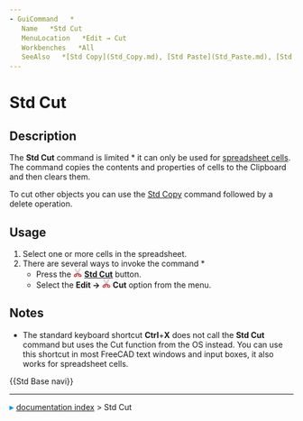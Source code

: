 ```yaml
---
- GuiCommand   *
   Name   *Std Cut
   MenuLocation   *Edit → Cut
   Workbenches   *All
   SeeAlso   *[Std Copy](Std_Copy.md), [Std Paste](Std_Paste.md), [Std DuplicateSelection](Std_DuplicateSelection.md)
---
```


# Std Cut

## Description

The **Std Cut** command is limited   * it can only be used for [spreadsheet cells](Spreadsheet_Workbench.md). The command copies the contents and properties of cells to the Clipboard and then clears them.

To cut other objects you can use the [Std Copy](Std_Copy.md) command followed by a delete operation.

## Usage

1.  Select one or more cells in the spreadsheet.
2.  There are several ways to invoke the command   *
    -   Press the **<img src="images/Std_Cut.svg" width=16px> [Std Cut](Std_Cut.md)** button.
    -   Select the **Edit → <img src="images/Std_Cut.svg" width=16px> Cut** option from the menu.

## Notes

-   The standard keyboard shortcut **Ctrl**+**X** does not call the **Std Cut** command but uses the Cut function from the OS instead. You can use this shortcut in most FreeCAD text windows and input boxes, it also works for spreadsheet cells.




 {{Std Base navi}}



---
![](images/Right_arrow.png) [documentation index](../README.md) > Std Cut
